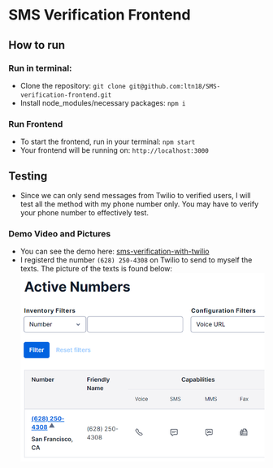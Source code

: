 # SMS Verification Frontend
## How to run
### Run in terminal: 
- Clone the repository: `git clone git@github.com:ltn18/SMS-verification-frontend.git`
- Install node_modules/necessary packages: `npm i`
### Run Frontend
- To start the frontend, run in your terminal: `npm start`
- Your frontend will be running on: `http://localhost:3000`
## Testing
- Since we can only send messages from Twilio to verified users, I will test all the method with my phone number only. You may have to verify your phone number to effectively test.
### Demo Video and Pictures
- You can see the demo here: [sms-verification-with-twilio](https://drive.google.com/file/d/1rngYZDyGQx3ZAh40kQFis6a1fuJLE6BO/view?usp=sharing)
- I registerd the number `(628) 250-4308` on Twilio to send to myself the texts. The picture of the texts is found below: ![active_numbers_twilio](public/active_numbers_twilio.PNG)

